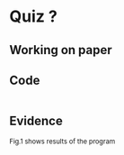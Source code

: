 # Quiz ?

## Working on paper

## Code

```py

```

## Evidence

<sub>Fig.1 shows results of the program

